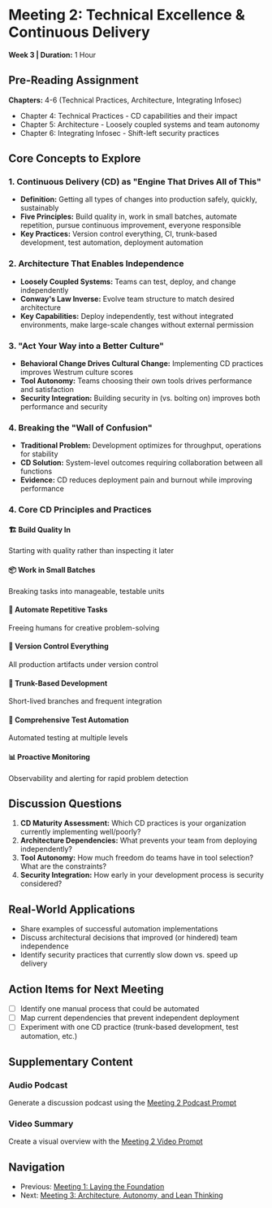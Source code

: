 # Meeting 2: Technical Excellence & Continuous Delivery

**Week 3 | Duration:** 1 Hour

## Pre-Reading Assignment

**Chapters:** 4-6 (Technical Practices, Architecture, Integrating Infosec)

- Chapter 4: Technical Practices - CD capabilities and their impact
- Chapter 5: Architecture - Loosely coupled systems and team autonomy
- Chapter 6: Integrating Infosec - Shift-left security practices

## Core Concepts to Explore

### 1. Continuous Delivery (CD) as "Engine That Drives All of This"

- **Definition:** Getting all types of changes into production safely, quickly, sustainably
- **Five Principles:** Build quality in, work in small batches, automate repetition, pursue continuous improvement, everyone responsible
- **Key Practices:** Version control everything, CI, trunk-based development, test automation, deployment automation

### 2. Architecture That Enables Independence

- **Loosely Coupled Systems:** Teams can test, deploy, and change independently
- **Conway's Law Inverse:** Evolve team structure to match desired architecture  
- **Key Capabilities:** Deploy independently, test without integrated environments, make large-scale changes without external permission

### 3. "Act Your Way into a Better Culture"

- **Behavioral Change Drives Cultural Change:** Implementing CD practices improves Westrum culture scores
- **Tool Autonomy:** Teams choosing their own tools drives performance and satisfaction
- **Security Integration:** Building security in (vs. bolting on) improves both performance and security

### 4. Breaking the "Wall of Confusion"

- **Traditional Problem:** Development optimizes for throughput, operations for stability
- **CD Solution:** System-level outcomes requiring collaboration between all functions
- **Evidence:** CD reduces deployment pain and burnout while improving performance

### 4. Core CD Principles and Practices

#### 🏗️ Build Quality In

Starting with quality rather than inspecting it later

#### 📦 Work in Small Batches

Breaking tasks into manageable, testable units

#### 🤖 Automate Repetitive Tasks

Freeing humans for creative problem-solving

#### 📂 Version Control Everything

All production artifacts under version control

#### 🌳 Trunk-Based Development

Short-lived branches and frequent integration

#### 🧪 Comprehensive Test Automation

Automated testing at multiple levels

#### 📊 Proactive Monitoring

Observability and alerting for rapid problem detection

## Discussion Questions

1. **CD Maturity Assessment:** Which CD practices is your organization currently implementing well/poorly?
2. **Architecture Dependencies:** What prevents your team from deploying independently?
3. **Tool Autonomy:** How much freedom do teams have in tool selection? What are the constraints?
4. **Security Integration:** How early in your development process is security considered?

## Real-World Applications

- Share examples of successful automation implementations
- Discuss architectural decisions that improved (or hindered) team independence
- Identify security practices that currently slow down vs. speed up delivery

## Action Items for Next Meeting

- [ ] Identify one manual process that could be automated
- [ ] Map current dependencies that prevent independent deployment  
- [ ] Experiment with one CD practice (trunk-based development, test automation, etc.)

## Supplementary Content

### Audio Podcast

Generate a discussion podcast using the [Meeting 2 Podcast Prompt](podcast-prompt.md)

### Video Summary

Create a visual overview with the [Meeting 2 Video Prompt](video-prompt.md)

## Navigation

- Previous: [Meeting 1: Laying the Foundation](meeting-1-guide.md)
- Next: [Meeting 3: Architecture, Autonomy, and Lean Thinking](meeting-3-guide.md)
